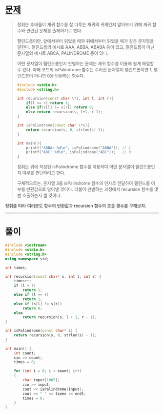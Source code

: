 # [문제](https://www.acmicpc.net/problem/25501 "#25501번")
  
> 정휘는 후배들이 재귀 함수를 잘 다루는 재귀의 귀재인지 알아보기 위해 재귀 함수와 관련된 문제를 출제하기로 했다.
>
> 팰린드롬이란, 앞에서부터 읽었을 때와 뒤에서부터 읽었을 때가 같은 문자열을 말한다. 팰린드롬의 예시로 AAA, ABBA, ABABA 등이 있고, 팰린드롬이 아닌 문자열의 예시로 ABCA, PALINDROME 등이 있다.
>
> 어떤 문자열이 팰린드롬인지 판별하는 문제는 재귀 함수를 이용해 쉽게 해결할 수 있다. 아래 코드의 isPalindrome 함수는 주어진 문자열이 팰린드롬이면 1, 팰린드롬이 아니면 0을 반환하는 함수다.
> ```cpp
> #include <stdio.h>
> #include <string.h>
> 
> int recursion(const char \*s, int l, int r){
>     if(l >= r) return 1;
>     else if(s[l] != s[r]) return 0;
>     else return recursion(s, l+1, r-1);
> }
> 
> int isPalindrome(const char \*s){
>     return recursion(s, 0, strlen(s)-1);
> }
> 
> int main(){
>     printf("ABBA: %d\n", isPalindrome("ABBA")); // 1
>     printf("ABC: %d\n", isPalindrome("ABC"));   // 0
> }
> ```
> 정휘는 위에 작성된 isPalindrome 함수를 이용하여 어떤 문자열이 팰린드롬인지 여부를 판단하려고 한다.
> 
> 구체적으로는, 문자열 
> $S$를 isPalindrome 함수의 인자로 전달하여 팰린드롬 여부를 반환값으로 알아낼 것이다. 더불어 판별하는 과정에서 recursion 함수를 몇 번 호출하는지 셀 것이다.

정휘를 따라 여러분도 함수의 반환값과 recursion 함수의 호출 횟수를 구해보자.
<hr/>

# 풀이

```cpp
#include <iostream>
#include <stdio.h>
#include <string.h>
using namespace std;

int times;

int recursion(const char* s, int l, int r) {
    times++;
    if (l > r)
        return 1;
    else if (l == r)
        return 1;
    else if (s[l] != s[r]) 
        return 0;
    else
        return recursion(s, l + 1, r - 1);
}

int isPalindrome(const char* s) {
    return recursion(s, 0, strlen(s) - 1);
}

int main() {
    int count;
    cin >> count;
    times = 0;

    for (int i = 0; i < count; i++)
    {
        char input[1005];
        cin >> input;
        cout << isPalindrome(input);
        cout << " " << times << endl;
        times = 0;
    }
}
```

